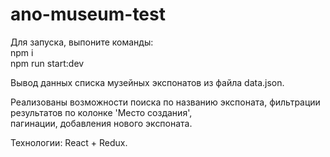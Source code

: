 # ano-museum-test
Для запуска, выпоните команды:<br>
npm i<br>
npm run start:dev

Вывод данных списка музейных экспонатов из файла data.json.<br>

Реализованы возможности поиска по названию экспоната, фильтрации результатов по колонке 'Место создания',<br>
пагинации, добавления нового экспоната.<br>

Технологии: React + Redux.


